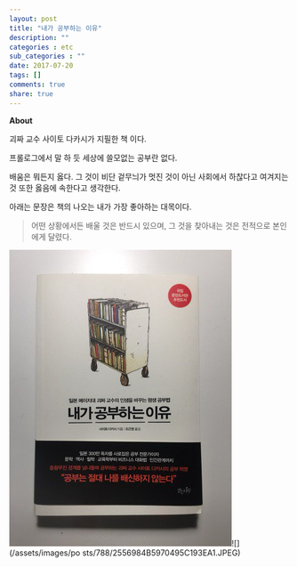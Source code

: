 ```yaml
---
layout: post
title: "내가 공부하는 이유"
description: ""
categories : etc
sub_categories : ""
date: 2017-07-20
tags: []
comments: true
share: true
---
```


**About**

  

괴짜 교수 사이토 다카시가 지필한 책 이다.

프롤로그에서 말 하 듯 세상에 쓸모없는 공부란 없다.

배움은 뭐든지 옳다. 그 것이 비단 겉무늬가 멋진 것이 아닌 사회에서 하찮다고 여겨지는 것 또한 옳음에 속한다고 생각한다.

  

아래는 문장은 책의 나오는 내가 가장 좋아하는 대목이다.

  

> 어떤 상황에서든 배울 것은 반드시 있으며, 그 것을 찾아내는 것은 전적으로 본인에게 달렸다.

  

  

  

![](/assets/images/posts/788/2602E24B5970495B2D8169.JPEG)![](/assets/images/po
sts/788/2556984B5970495C193EA1.JPEG)

  

